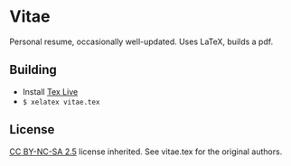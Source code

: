 # Vitae

Personal resume, occasionally well-updated. Uses LaTeX, builds a pdf.

## Building

- Install [Tex Live](http://www.tug.org/texlive/quickinstall.html)
- `$ xelatex vitae.tex`

## License
[CC BY-NC-SA 2.5](http://creativecommons.org/licenses/by-nc-sa/2.5/) license inherited. See vitae.tex for the original authors.
